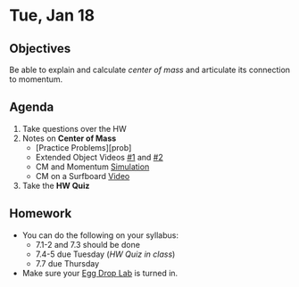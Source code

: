 Tue, Jan 18
=========    
  
Objectives  
------------  
Be able to explain and calculate *center of mass* and articulate its connection to momentum.
 
Agenda    
---------    
1. Take questions over the HW  
2. Notes on **Center of Mass**  
	- [Practice Problems][prob]  
	- Extended Object Videos [#1](https://youtu.be/_DzgPB9646k) and [#2](https://youtu.be/DY3LYQv22qY)  
	- CM and Momentum [Simulation](https://phet.colorado.edu/sims/html/collision-lab/latest/collision-lab_all.html)  
	- CM on a Surfboard [Video](https://youtu.be/QsGMKv8Lrew)  
3. Take the **HW Quiz**



Homework  
-------------    
- You can do the following on your syllabus: 
	- 7.1-2 and 7.3 should be done
	- 7.4-5 due Tuesday (*HW Quiz in class*)
	- 7.7 due  Thursday
- Make sure your [Egg Drop Lab](https://avon.schoology.com/assignment/5527380921/) is turned in.

[pasmt]: https://avon.schoology.com/course/5138386920/materials/gp/5527196152
[ptop]: https://avon.schoology.com/course/5138386920/materials/gp/5527196115
[pvid]: https://avon.schoology.com/course/5138386920/materials/gp/5527196182

[intro-vid]: 1
[25]: https://youtu.be/VwkVWOtUwVA?t=1191
[wksht]: https://avon.schoology.com/page/5527381416
[2D-vid]:  1
<!--stackedit_data:
eyJoaXN0b3J5IjpbMTk0MDA4NTI1MiwxODM5MTQyOTMwLDE5OD
g3MzI2NTMsLTY2Njk2MjgyMCwxMTcxMDE5MTc1LC05MzU1MjQz
MDgsLTE5ODczNTM2NSwtMTMwNzMwNzQyLC0xNjMxMjY2NDMsLT
IwNzY1ODY3NDMsMTE4NDY1NTA2OSwxNTc3OTg5ODM1LC05MjI5
NTgyNzgsMTQ5Nzg4MzQ4MCw4OTkyOTE3MDcsLTExMjg1NDk4MD
UsMzY2OTMzMTIzLC0zMTQzNjgyMTIsLTc5MDI2MTcwOSwxNDQ5
NDUyMTgyXX0=
-->